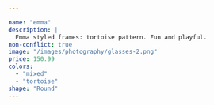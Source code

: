 ```yaml
---

name: "emma"
description: |
  Emma styled frames: tortoise pattern. Fun and playful.
non-conflict: true
image: "/images/photography/glasses-2.png"
price: 150.99
colors:
  - "mixed"
  - "tortoise"
shape: "Round"
---
```

